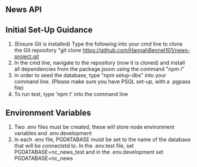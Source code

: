 ## News API

## Initial Set-Up Guidance

1. (Ensure Git is installed) Type the following into your cmd line to clone the Git repository "git clone https://github.com/HannahBennet101/news-project.git
2. In the cmd line, navigate to the repository (now it is cloned) and install all dependencies from the package.jsoon using the command "npm i"
3. In order to seed the database, type "npm setup-dbs" into your command line. (Please make sure you have PSQL set-up, with a .pgpass file)
4. To run test, type 'npm t' into the command line


## Environment Variables

1. Two .env files must be created, these will store node environment variables and .env.development
2. In each .env file, PGDATABASE muist be set to the name of the database that will be connectetd to. In the .env.test file, set PGDATABASE=nc_news_test and in the .env.development set PGDATABASE=nc_news